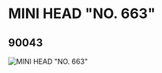 # MINI HEAD "NO. 663"
## 90043
![MINI HEAD "NO. 663"](https://lc-www-live-s.legocdn.com/media/bricks/5/2/4582370.jpg)